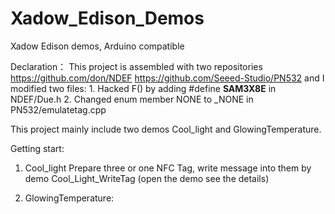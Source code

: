 Xadow_Edison_Demos
==================

Xadow Edison demos, Arduino compatible

Declaration：
	This project is assembled with two repositories https://github.com/don/NDEF https://github.com/Seeed-Studio/PN532 and I modified two files:
	1. Hacked F() by adding #define __SAM3X8E__ in NDEF/Due.h
	2. Changed enum member NONE to _NONE in PN532/emulatetag.cpp


This project mainly include two demos Cool_light and GlowingTemperature.

Getting start:

1. Cool_light
	Prepare three or one NFC Tag, write message into them by demo Cool_Light_WriteTag (open the demo see the details)

2. GlowingTemperature:
	
	
